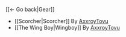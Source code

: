 [[← Go back|Gear]]

* [[Scorcher|Scorcher]] By [AxxroyTovu](https://github.com/BLCM/BLCMods/tree/master/Borderlands%202%20mods/AxxroyTovu)
* [[The Wing Boy|Wingboy]] By [AxxroyTovu](https://github.com/BLCM/BLCMods/tree/master/Borderlands%202%20mods/AxxroyTovu)